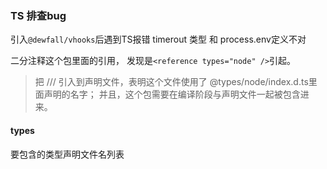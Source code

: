 ### TS 排查bug
引入`@dewfall/vhooks`后遇到TS报错
timerout 类型 和 process.env定义不对

二分注释这个包里面的引用， 发现是`<reference types="node" />`引起。

> 把 /// <reference types="node" />引入到声明文件，表明这个文件使用了 @types/node/index.d.ts里面声明的名字； 并且，这个包需要在编译阶段与声明文件一起被包含进来。


#### types
要包含的类型声明文件名列表


